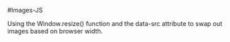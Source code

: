 #Images-JS

Using the Window.resize() function and the data-src attribute to swap out images based on browser width. 